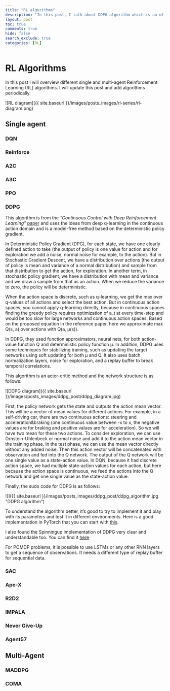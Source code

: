 ```yaml
---
title: "RL algorithms"
description: "In this post, I talk about DDPG algorithm which is an off-policy RL algorithm for continous action spaces."
layout: post
toc: true
comments: true
hide: false
search_exclude: true
categories: [RL]
---
```


# RL Algorithms

In this post I will overview different single and multi-agent Reinforcement Learning (RL) algorithms. I will update this post and add algorithms periodically.

![RL diagram]({{ site.baseurl }}/images/posts_images/rl-series/rl-diagram.png)

## Single agent

### DQN

### Reinforce

### A2C

### A3C

### PPO

### DDPG

This algorithm is from the _“Continuous Control with Deep Reinforcement Learning”_ [paper](https://arxiv.org/pdf/1509.02971.pdf) and uses the ideas from deep q-learning in the continuous action domain and is a model-free method based on the deterministic policy gradient.

In Deterministic Policy Gradient (DPG), for each state, we have one clearly defined action to take (the output of policy is one value for action and for exploration we add a noise, normal noise for example, to the action). But in Stochastic Gradient Descent, we have a distribution over actions (the output of policy is mean and variance of a normal distribution) and sample from that distribution to get the action, for exploration. In another term, in stochastic policy gradient, we have a distribution with mean and variance and we draw a sample from that as an action. When we reduce the variance to zero, the policy will be deterministic.

When the action space is discrete, such as q-learning, we get the max over q-values of all actions and select the best action. But in continuous action spaces, you cannot apply q-learning directly, because in continuous spaces finding the greedy policy requires optimization of a_t at every time-step and would be too slow for large networks and continuous action spaces. Based on the proposed equation in the reference paper, here we approximate max Q(s, a) over actions with Q(a, µ(s)).

In DDPG, they used function approximators, neural nets, for both action-value function Q and deterministic policy function µ. In addition, DDPG uses some techniques for stabilizing training, such as updating the target networks using soft updating for both μ and Q. It also uses batch normalization layers, noise for exploration, and a replay buffer to break temporal correlations.

This algorithm is an actor-critic method and the network structure is as follows:


![DDPG diagram]({{ site.baseurl }}/images/posts_images/ddpg_post/ddpg_diagram.jpg)


First, the policy network gets the state and outputs the action mean vector. This will be a vector of mean values for different actions. For example, in a self-driving car, there are two continuous actions: steering and acceleration&braking (one continuous value between -x to x, the negative values are for braking and positive values are for acceleration). So we will have two mean for these two actions. To consider exploration, we can use Ornstein-Uhlenbeck or normal noise and add it to the action mean vector in the training phase. In the test phase, we can use the mean vector directly without any added noise. Then this action vector will be concatenated with observation and fed into the Q network. The output of the Q network will be one single value as a state-action value. In DQN, because it had discrete action space, we had multiple state-action values for each action, but here because the action space is continuous, we feed the actions into the Q network and get one single value as the state-action value.

Finally, the sudo code for DDPG is as follows:

![]({{ site.baseurl }}/images/posts_images/ddpg_post/ddpg_algorithm.jpg "DDPG algorithm")

To understand the algorithm better, it’s good to try to implement it and play with its parameters and test it in different environments. Here is a good implementation in PyTorch that you can start with [this](https://github.com/higgsfield/RL-Adventure-2/blob/master/5.ddpg.ipynb). 

I also found the Spinningup implementation of DDPG very clear and understandable too. You can find it [here](https://github.com/openai/spinningup/blob/master/spinup/algos/pytorch/ddpg/ddpg.py)

For POMDP problems, it is possible to use LSTMs or any other RNN layers to get a sequence of observations. It needs a different type of replay buffer for sequential data.

### SAC

### Ape-X

### R2D2

### IMPALA

### Never Give-Up

### Agent57

## Multi-Agent 

### MADDPG

### COMA
